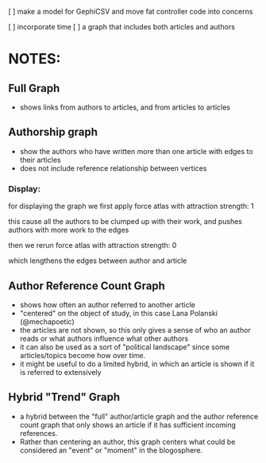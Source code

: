 [ ] make a model for GephiCSV and move fat controller code into concerns

[ ] incorporate time
[ ] a graph that includes both articles and authors

# NOTES:

## Full Graph

- shows links from authors to articles, and from articles to articles

## Authorship graph

- show the authors who have written more than one article
  with edges to their articles
- does not include reference relationship between vertices

### Display:

for displaying the graph we first apply force atlas with
attraction strength: 1

this cause all the authors to be clumped up with their work,
and pushes authors with more work to the edges

then we rerun force atlas with
attraction strength: 0

which lengthens the edges between author and article

## Author Reference Count Graph

- shows how often an author referred to another article
- "centered" on the object of study, in this case Lana Polanski (@mechapoetic)
- the articles are not shown, so this only gives a sense of who an author reads
  or what authors influence what other authors
- it can also be used as a sort of "political landscape" since some articles/topics become
  how over time.
- it might be useful to do a limited hybrid, in which an article is shown if it
  is referred to extensively

## Hybrid "Trend" Graph

- a hybrid between the "full" author/article graph and the author reference count graph
  that only shows an article if it has sufficient incoming references.
- Rather than centering an author, this graph centers what could be considered
  an "event" or "moment" in the blogosphere.
